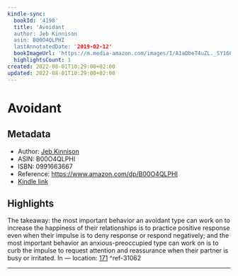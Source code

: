 ```yaml
---
kindle-sync:
  bookId: '4198'
  title: 'Avoidant
  author: Jeb Kinnison
  asin: B00O4QLPHI
  lastAnnotatedDate: '2019-02-12'
  bookImageUrl: 'https://m.media-amazon.com/images/I/A1aDbeT4uZL._SY160.jpg'
  highlightsCount: 1
created: 2022-08-01T10:29:00+02:00
updated: 2022-08-01T10:29:00+02:00
---
```

# Avoidant
## Metadata
* Author: [Jeb Kinnison](https://www.amazon.com/Jeb-Kinnison/e/B00IXY7WME/ref=dp_byline_cont_ebooks_1)
* ASIN: B00O4QLPHI
* ISBN: 0991663667
* Reference: https://www.amazon.com/dp/B00O4QLPHI
* [Kindle link](kindle://book?action=open&asin=B00O4QLPHI)

## Highlights
The takeaway: the most important behavior an avoidant type can work on to increase the happiness of their relationships is to practice positive response even when their impulse is to deny response or respond negatively; and the most important behavior an anxious-preoccupied type can work on is to curb the impulse to request attention and reassurance when their partner is busy or irritated. In — location: [171](kindle://book?action=open&asin=B00O4QLPHI&location=171) ^ref-31062

---
